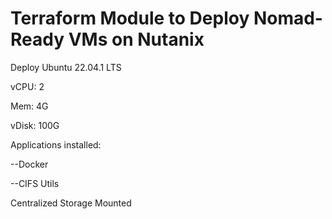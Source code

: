 # Terraform Module to Deploy Nomad-Ready VMs on Nutanix

Deploy Ubuntu 22.04.1 LTS


vCPU: 2


Mem: 4G


vDisk: 100G


Applications installed:


--Docker


--CIFS Utils


Centralized Storage Mounted

